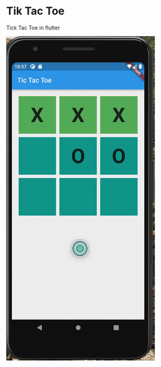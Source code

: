 # Tik Tac Toe
Tick Tac Toe in flutter 

![This is an image](https://github.com/chirambattu/tik_tac_toe/blob/main/Screenshot%202022-02-03%20at%2022.57.58.png)
